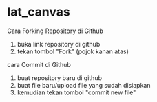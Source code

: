 # lat_canvas

Cara Forking Repository di Github

1. buka link repository di github
2. tekan tombol "Fork" (pojok kanan atas)

cara Commit di Github

1. buat repository baru di github
2. buat file baru/upload file yang sudah disiapkan
3. kemudian tekan tombol "commit new file"
